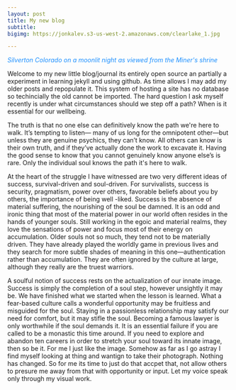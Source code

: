 ```yaml
---
layout: post
title: My new blog
subtitle: 
bigimg: https://jonkalev.s3-us-west-2.amazonaws.com/clearlake_1.jpg

---
```

  <figcaption><p style="color:DodgerBlue;"> <i>Silverton Colorado on a moonlit night as viewed from the Miner's shrine</i></p></figcaption>

Welcome to my new little blog/journal its entirely open source an partially a experiment in learning jekyll and using github. As time allows I may add my older posts and repopulate it. This system of hosting a site has no database so techincially the old cannot be imported. 
The hard question I ask myself recently is under what circumstances should we step off a path? When is it essential for our wellbeing.

The truth is that no one else can definitively know the path we're here to walk. It’s tempting to listen— many of us long for the omnipotent other—but unless they are genuine psychics, they can’t know. All others can know is their own truth, and if they’ve actually done the work to excavate it. Having the good sense to know that you cannot genuinely know anyone else’s is rare. Only the individual soul knows the path it's here to walk. 

At the heart of the struggle I have witnessed are two very different ideas of success, survival-driven and soul-driven. For survivalists, success is security, pragmatism, power over others, favorable beliefs about you by others, the importance of being well -liked. 
Success is the absence of material suffering, the nourishing of the soul be damned. It is an odd and ironic thing that most of the material power in our world often resides in the hands of younger souls. Still working in the egoic and material realms, they love the sensations of power and focus most of their energy on accumulation. 
Older souls not so much, they tend not to be materially driven. They have already played the worldly game in previous lives and they search for more subtle shades of meaning in this one—authentication rather than accumulation. They are often ignored by the culture at large, although they really are the truest warriors.

A soulful notion of success rests on the actualization of our innate image. Success is simply the completion of a soul step, however unsightly it may be. We have finished what we started when the lesson is learned. What a fear-based culture calls a wonderful opportunity may be fruitless and misguided for the soul. Staying in a passionless relationship may satisfy our need for comfort, but it may stifle the soul. Becoming a famous lawyer is only worthwhile if the soul demands it. It is an essential failure if you are called to be a monastic this time around. If you need to explore and abandon ten careers in order to stretch your soul toward its innate image, then so be it. 
For me I just like the image. Somehow as far as I go astray I find myself looking at thing and wantign to take their photograph.
Nothing has changed. So for me its time to just do that accpet that, not allow others to presure me away from that with opportunity or input.
Let my voice speak only through my visual work.

